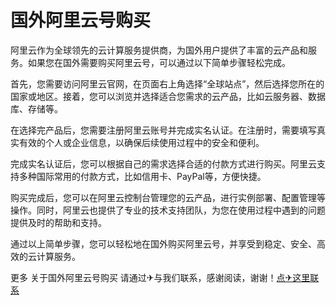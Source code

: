 # 国外阿里云号购买

阿里云作为全球领先的云计算服务提供商，为国外用户提供了丰富的云产品和服务。如果您在国外需要购买阿里云号，可以通过以下简单步骤轻松完成。

首先，您需要访问阿里云官网，在页面右上角选择“全球站点”，然后选择您所在的国家或地区。接着，您可以浏览并选择适合您需求的云产品，比如云服务器、数据库、存储等。

在选择完产品后，您需要注册阿里云账号并完成实名认证。在注册时，需要填写真实有效的个人或企业信息，以确保后续使用过程中的安全和便利。

完成实名认证后，您可以根据自己的需求选择合适的付款方式进行购买。阿里云支持多种国际常用的付款方式，比如信用卡、PayPal等，方便快捷。

购买完成后，您可以在阿里云控制台管理您的云产品，进行实例部署、配置管理等操作。同时，阿里云也提供了专业的技术支持团队，为您在使用过程中遇到的问题提供及时的帮助和支持。

通过以上简单步骤，您可以轻松地在国外购买阿里云号，并享受到稳定、安全、高效的云计算服务。

更多 关于国外阿里云号购买 请通过✈与我们联系，感谢阅读，谢谢！[点✈这里联系](https://ww.k02.cc)